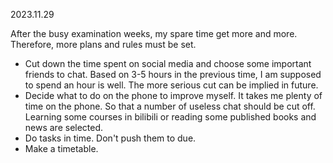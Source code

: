 2023.11.29

After the busy examination weeks, my spare time get more and more. Therefore, more plans and rules must be set.

+ Cut down the time spent on social media and choose some important friends to chat. Based on 3-5 hours in the previous time, I am supposed to spend an hour is well. The more serious cut can be implied in future. 
+ Decide what to do on the phone to improve myself. It takes me plenty of time on the phone. So that a number of useless chat should be cut off. Learning some courses in bilibili or reading some published books and news are selected. 
+ Do tasks in time. Don't push them to due. 
+ Make a timetable.